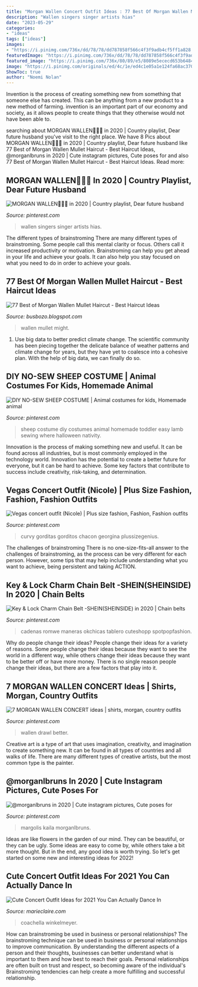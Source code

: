 ```yaml
---
title: "Morgan Wallen Concert Outfit Ideas : 77 Best Of Morgan Wallen Mullet Haircut"
description: "Wallen singers singer artists hias"
date: "2023-05-29"
categories:
- "ideas"
tags: ["ideas"]
images:
- "https://i.pinimg.com/736x/dd/78/78/dd787858f566c4f3f9adb4cf5ff1a828.jpg"
featuredImage: "https://i.pinimg.com/736x/dd/78/78/dd787858f566c4f3f9adb4cf5ff1a828.jpg"
featured_image: "https://i.pinimg.com/736x/80/89/e5/8089e5ececd653b6484bbd8cdb53807a.jpg"
image: "https://i.pinimg.com/originals/ed/4c/1e/ed4c1e05a1e124fa68ac370062b01dfa.jpg"
ShowToc: true
author: "Noemi Nolan"
---
```



Invention is the process of creating something new from something that someone else has created. This can be anything from a new product to a new method of farming. invention is an important part of our economy and society, as it allows people to create things that they otherwise would not have been able to.

	

		
searching about MORGAN WALLEN🥵🥰🤠 in 2020 | Country playlist, Dear future husband you've visit to the right place. We have 8 Pics about MORGAN WALLEN🥵🥰🤠 in 2020 | Country playlist, Dear future husband like 77 Best of Morgan Wallen Mullet Haircut - Best Haircut Ideas, @morganlbruns in 2020 | Cute instagram pictures, Cute poses for and also 77 Best of Morgan Wallen Mullet Haircut - Best Haircut Ideas. Read more:
		
    
## MORGAN WALLEN🥵🥰🤠 In 2020 | Country Playlist, Dear Future Husband

<img loading=lazy src="https://i.pinimg.com/736x/29/71/a4/2971a4c10002fa5de1221eedd5ca861a.jpg" onerror="this.onerror=null;this.src='https://tse3.mm.bing.net/th?id=OIP.rbRz8X0ardRb-J4LuEkh3QHaNK&amp;pid=15.1';" alt="MORGAN WALLEN🥵🥰🤠 in 2020 | Country playlist, Dear future husband">

_Source: pinterest.com_

>wallen singers singer artists hias. 

	

The different types of brainstroming
There are many different types of brainstroming. Some people call this mental clarity or focus. Others call it increased productivity or motivation. Brainstroming can help you get ahead in your life and achieve your goals. It can also help you stay focused on what you need to do in order to achieve your goals.

    
## 77 Best Of Morgan Wallen Mullet Haircut - Best Haircut Ideas

<img loading=lazy src="https://i.pinimg.com/736x/dd/78/78/dd787858f566c4f3f9adb4cf5ff1a828.jpg" onerror="this.onerror=null;this.src='https://tse2.mm.bing.net/th?id=OIP.le-vANa839zsgoyavzvQZQHaLH&amp;pid=15.1';" alt="77 Best of Morgan Wallen Mullet Haircut - Best Haircut Ideas">

_Source: busbozo.blogspot.com_

>wallen mullet might. 

	

1. Use big data to better predict climate change. The scientific community has been piecing together the delicate balance of weather patterns and climate change for years, but they have yet to coalesce into a cohesive plan. With the help of big data, we can finally do so. 

    
## DIY NO-SEW SHEEP COSTUME | Animal Costumes For Kids, Homemade Animal

<img loading=lazy src="https://i.pinimg.com/originals/a6/75/e5/a675e5296a941d46a414f18c937d450f.jpg" onerror="this.onerror=null;this.src='https://tse2.mm.bing.net/th?id=OIP.O5iQf9bx1KSrCCWc7JmZHAHaLH&amp;pid=15.1';" alt="DIY NO-SEW SHEEP COSTUME | Animal costumes for kids, Homemade animal">

_Source: pinterest.com_

>sheep costume diy costumes animal homemade toddler easy lamb sewing where halloween nativity. 

	

Innovation is the process of making something new and useful. It can be found across all industries, but is most commonly employed in the technology world. Innovation has the potential to create a better future for everyone, but it can be hard to achieve. Some key factors that contribute to success include creativity, risk-taking, and determination.

    
## Vegas Concert Outfit (Nicole) | Plus Size Fashion, Fashion, Fashion Outfits

<img loading=lazy src="https://i.pinimg.com/474x/ae/3b/11/ae3b113b8fb0e719b05c47b4edea5522--in-fashion-fashion-black.jpg" onerror="this.onerror=null;this.src='https://tse4.mm.bing.net/th?id=OIP.xWAzSEmJ6Q9ochovT_BIKAAAAA&amp;pid=15.1';" alt="Vegas concert outfit (Nicole) | Plus size fashion, Fashion, Fashion outfits">

_Source: pinterest.com_

>curvy gorditas gorditos chacon georgina plussizegenius. 

	

The challenges of brainstroming
There is no one-size-fits-all answer to the challenges of brainstroming, as the process can be very different for each person. However, some tips that may help include understanding what you want to achieve, being persistent and taking ACTION.

    
## Key &amp; Lock Charm Chain Belt -SHEIN(SHEINSIDE) In 2020 | Chain Belts

<img loading=lazy src="https://i.pinimg.com/736x/80/89/e5/8089e5ececd653b6484bbd8cdb53807a.jpg" onerror="this.onerror=null;this.src='https://tse3.mm.bing.net/th?id=OIP.t75gqIBLH1nWxuh1fTL6CQHaJ3&amp;pid=15.1';" alt="Key &amp; Lock Charm Chain Belt -SHEIN(SHEINSIDE) in 2020 | Chain belts">

_Source: pinterest.com_

>cadenas romwe maneras okchicas tablero cuteshopp spotpopfashion. 

	

Why do people change their ideas?
People change their ideas for a variety of reasons. Some people change their ideas because they want to see the world in a different way, while others change their ideas because they want to be better off or have more money. There is no single reason people change their ideas, but there are a few factors that play into it.

    
## 7 MORGAN WALLEN CONCERT Ideas | Shirts, Morgan, Country Outfits

<img loading=lazy src="https://i.pinimg.com/236x/6b/ea/b2/6beab222c30cb427d51a2ae2584285d6.jpg" onerror="this.onerror=null;this.src='https://tse4.mm.bing.net/th?id=OIP.MYeEZ1SyYD9pbc9Xb2qTfAAAAA&amp;pid=15.1';" alt="7 MORGAN WALLEN CONCERT ideas | shirts, morgan, country outfits">

_Source: pinterest.com_

>wallen drawl better. 

	

Creative art is a type of art that uses imagination, creativity, and imagination to create something new. It can be found in all types of countries and all walks of life. There are many different types of creative artists, but the most common type is the painter.

    
## @morganlbruns In 2020 | Cute Instagram Pictures, Cute Poses For

<img loading=lazy src="https://i.pinimg.com/originals/ed/4c/1e/ed4c1e05a1e124fa68ac370062b01dfa.jpg" onerror="this.onerror=null;this.src='https://tse3.mm.bing.net/th?id=OIP.pMjfv3ykQB-gLp-vhvSA4wHaJ4&amp;pid=15.1';" alt="@morganlbruns in 2020 | Cute instagram pictures, Cute poses for">

_Source: pinterest.com_

>margolis kaila morganlbruns. 

	

Ideas are like flowers in the garden of our mind. They can be beautiful, or they can be ugly. Some ideas are easy to come by, while others take a bit more thought. But in the end, any good idea is worth trying. So let's get started on some new and interesting ideas for 2022!

    
## Cute Concert Outfit Ideas For 2021 You Can Actually Dance In

<img loading=lazy src="https://hips.hearstapps.com/hmg-prod.s3.amazonaws.com/images/jill-wallace-street-style-at-the-2019-coachella-valley-news-photo-1142665299-1559233365.jpg?crop=0.99991xw:1xh;center,top&amp;resize=480:*" onerror="this.onerror=null;this.src='https://tse1.mm.bing.net/th?id=OIP.FSepxUnrxUs82w0lg0V3xAHaLH&amp;pid=15.1';" alt="Cute Concert Outfit Ideas for 2021 You Can Actually Dance In">

_Source: marieclaire.com_

>coachella winkelmeyer. 

	

How can brainstroming be used in business or personal relationships?
The brainstroming technique can be used in business or personal relationships to improve communication. By understanding the different aspects of a person and their thoughts, businesses can better understand what is important to them and how best to reach their goals. Personal relationships are often built on trust and respect, so becoming aware of the individual's Brainstroming tendencies can help create a more fulfilling and successful relationship.

